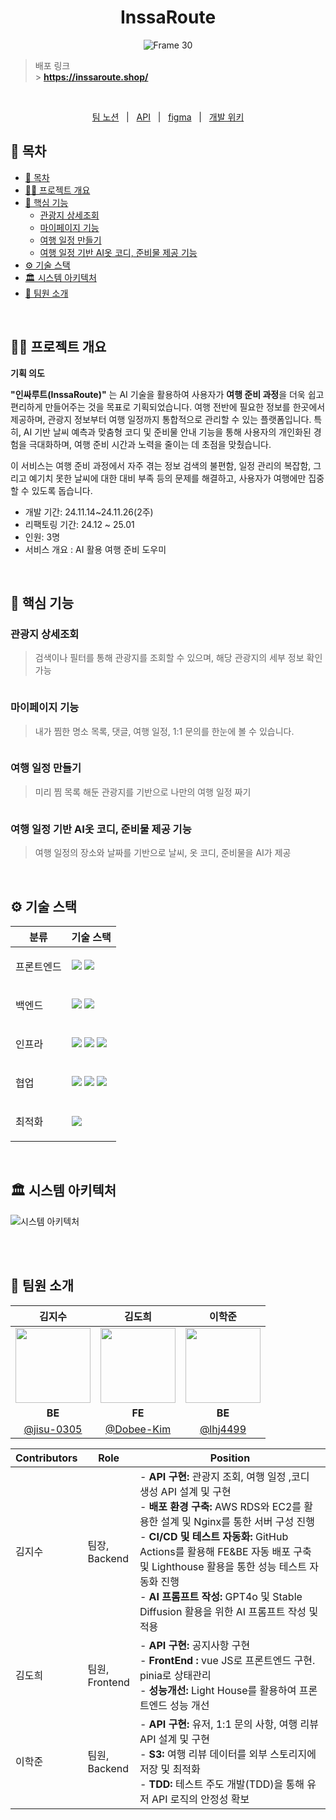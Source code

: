 <div align="center">
  <h1>InssaRoute</h1>
  
![Frame 30](https://github.com/user-attachments/assets/56d458ad-0045-4eb4-b42a-41bcb32af5a6)
</div>

> 배포 링크 <br /> > **https://inssaroute.shop/**

<br/>

<p align=center>
  <a href="https://yielding-pike-9c7.notion.site/13ce585db66380f4ac8df4d790f9dd47?pvs=4">팀 노션</a>
  &nbsp; | &nbsp; 
  <a href="https://yielding-pike-9c7.notion.site/API-13ce585db66381fa9210f616f6b4bdb9?pvs=4">API</a>
  &nbsp; | &nbsp;
  <a href="https://www.figma.com/design/yGWR9UIIeBTkSix45Bh8hk/Ssafy-Trip?node-id=179445-1347&t=a5jaxiQf6383rUV3-1">figma</a> 
  &nbsp; | &nbsp; 
  <a href="https://yielding-pike-9c7.notion.site/13ce585db663819c97f8d9910fd94a2f?v=13ce585db663818e98c4000c4092200f&pvs=4">개발 위키</a>
</p>


## 📄 목차

- [📄 목차](#-목차)
- [✍🏻 프로젝트 개요](#-프로젝트-개요)
- [🚀 핵심 기능](#-핵심-기능)
  - [관광지 상세조회](#관광지-상세조회)
  - [마이페이지 기능](#마이페이지-기능)
  - [여행 일정 만들기](#여행-일정-만들기)
  - [여행 일정 기반 AI옷 코디, 준비물 제공 기능](#여행-일정-기반-ai옷-코디-준비물-제공-기능)
- [⚙️ 기술 스택](#️-기술-스택)
- [🏛️ 시스템 아키텍처](#️-시스템-아키텍처)
- [🧡 팀원 소개](#-팀원-소개)

<br />

## ✍🏻 프로젝트 개요
**기획 의도**

**"인싸루트(InssaRoute)"** 는 AI 기술을 활용하여 사용자가 **여행 준비 과정**을 더욱 쉽고 편리하게 만들어주는 것을 목표로 기획되었습니다. 여행 전반에 필요한 정보를 한곳에서 제공하며, 관광지 정보부터 여행 일정까지 통합적으로 관리할 수 있는 플랫폼입니다. 특히, AI 기반 날씨 예측과 맞춤형 코디 및 준비물 안내 기능을 통해 사용자의 개인화된 경험을 극대화하며, 여행 준비 시간과 노력을 줄이는 데 초점을 맞췄습니다.

이 서비스는 여행 준비 과정에서 자주 겪는 정보 검색의 불편함, 일정 관리의 복잡함, 그리고 예기치 못한 날씨에 대한 대비 부족 등의 문제를 해결하고, 사용자가 여행에만 집중할 수 있도록 돕습니다.

</aside>

- 개발 기간: 24.11.14~24.11.26(2주)
- 리팩토링 기간: 24.12 ~ 25.01
- 인원: 3명
- 서비스 개요 : AI 활용 여행 준비 도우미

<br />

## 🚀 핵심 기능

### 관광지 상세조회

> 검색이나 필터를 통해 관광지를 조회할 수 있으며, 해당 관광지의 세부 정보 확인 가능
<img alt='' src="https://github.com/user-attachments/assets/269f5f8f-daf8-413a-8048-3c188c3e1306" />

</aside>

### 마이페이지 기능

> 내가 찜한 명소 목록, 댓글, 여행 일정, 1:1 문의를 한눈에 볼 수 있습니다.

<img alt='' src="https://github.com/user-attachments/assets/6c9b1ee8-501e-4fb9-a29c-41147d4f0fce" />

### 여행 일정 만들기

> 미리 찜 목록 해둔 관광지를 기반으로 나만의 여행 일정 짜기

<img alt='' src="https://github.com/user-attachments/assets/42b51ce9-2249-4438-ac21-f7ed2485d646" />

### 여행 일정 기반 AI옷 코디, 준비물 제공 기능

> 여행 일정의 장소와 날짜를 기반으로 날씨, 옷 코디, 준비물을 AI가 제공

<img alt='' src="https://github.com/user-attachments/assets/5bf74f6c-602d-477c-8d8c-66b80e3ac38b" />

<img alt='' src="" />

<br />

## ⚙️ 기술 스택

<table>
    <thead>
        <tr>
            <th>분류</th>
            <th>기술 스택</th>
        </tr>
    </thead>
    <tbody>
        <tr>
            <td>
                  <p>프론트엔드</p>
            </td>
            <td>
                  <img src="https://img.shields.io/badge/Vue.js-35495E?logo=vue.js&logoColor=4FC08D">
                  <img src="https://img.shields.io/badge/Vuetify-1867C0?logo=vuetify&logoColor=AEDDFF">
            </td>
        </tr>
        <tr>
            <td>
                <p>백엔드</p>
            </td>
            <td>
                <img src="https://img.shields.io/badge/Java-007396?logo=java&logoColor=white"/>
                <img src="https://img.shields.io/badge/Spring-6DB33F?logo=spring&logoColor=white">
            </td>
        </tr>
        <tr>
            <td>
                <p>인프라</p>
            </td>
            <td>
                <img src="https://img.shields.io/badge/Nginx-009639?logo=nginx&logoColor=white">
                <img src="https://img.shields.io/badge/GitHub%20Actions-2088FF?logo=github-actions&logoColor=white">
                 <img src="https://img.shields.io/badge/Amazon%20AWS-232F3E?logo=amazon-aws&logoColor=white">
            </td>
        </tr>
        <tr>
            <td>
                <p>협업</p>
            </td>
            <td>
                <img src="https://img.shields.io/badge/Notion-000000?logo=notion&logoColor=white">
                <img src="https://img.shields.io/badge/GitHub-181717?logo=github&logoColor=white">
                <img src="https://img.shields.io/badge/Figma-F24E1E?logo=figma&logoColor=white">
            </td>
        </tr>
                <tr>
            <td>
                <p>최적화</p>
            </td>
            <td>
                <img src="https://img.shields.io/badge/Lighthouse-F44B21?logo=lighthouse&logoColor=white">
            </td>
        </tr>
    </tbody>
</table>

<br />

## 🏛️ 시스템 아키텍처

![시스템 아키텍처](https://github.com/user-attachments/assets/75235d02-66b1-4f3e-aba0-8890dc308cf1)

<br />

<br />

## 🧡 팀원 소개

|                                                       김지수                                                        |                                                  김도희                                                  |                 이학준                 |
| :-----------------------------------------------------------------------------------------------------------------: | :------------------------------------------------------------------------------------------------------: | :------------------------------------: |
| <img src="https://github.com/LuizyHub/exam-lab/assets/120697456/5392a423-dc8e-447d-bbb4-c2df055653a3" width="120"/> | <img src="https://github.com/user-attachments/assets/d1b74ee8-6dec-4bda-bf70-b99f38e7b2a7" width="120"/> |       <img src="https://github.com/user-attachments/assets/e1d49703-5fb7-4537-9e3d-1f24dee610c7" width="120" />       |
|                                                       **BE**                                                        |                                                  **FE**                                                  |       **BE**       |
|                                     [@jisu-0305](https://github.com/jisu-0305)                                      |                                [@Dobee-Kim](https://github.com/Dobee-Kim)                                | [@lhj4499](https://github.com/lhj4499) |

| Contributors | Role                  | Position                                                                                                                                                                                                                                                                                                                                                                               |
| ------------ | --------------------- | -------------------------------------------------------------------------------------------------------------------------------------------------------------------------------------------------------------------------------------------------------------------------------------------------------------------------------------------------------------------------------------- |
| 김지수       | 팀장, <br /> Backend  | - **API 구현:** 관광지 조회, 여행 일정 ,코디 생성 API 설계 및 구현 <br> - **배포 환경 구축:** AWS RDS와 EC2를 활용한 설계 및 Nginx를 통한 서버 구성 진행 <br> - **CI/CD 및 테스트 자동화:** GitHub Actions를 활용해 FE&BE 자동 배포 구축 및 Lighthouse 활용을 통한 성능 테스트 자동화 진행 <br> - **AI 프롬프트 작성:** GPT4o 및 Stable Diffusion 활용을 위한 AI 프롬프트 작성 및 적용 |
| 김도희       | 팀원, <br /> Frontend | - **API 구현:** 공지사항 구현 <br> - **FrontEnd :** vue JS로 프론트엔드 구현. pinia로 상태관리  <br> - **성능개선:** Light House를 활용하여 프론트엔드 성능 개선                                                                                                                                                                                                                       |
| 이학준       | 팀원, <br /> Backend  | - **API 구현:** 유저, 1:1 문의 사항, 여행 리뷰 API 설계 및 구현 <br> - **S3:** 여행 리뷰 데이터를 외부 스토리지에 저장 및 최적화 <br> - **TDD:** 테스트 주도 개발(TDD)을 통해 유저 API 로직의 안정성 확보                                                                                                                                                                              |
